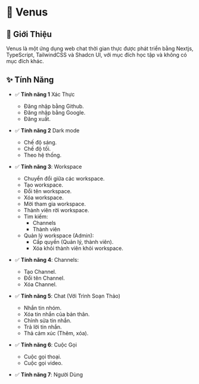 # 🚀 Venus

## 🌟 Giới Thiệu

Venus là một ứng dụng web chat thời gian thực được phát triển bằng Nextjs, TypeScript, TailwindCSS và Shadcn UI, với mục đích học tập và không có mục đích khác.

## ✨ Tính Năng

- ✅ **Tính năng 1** Xác Thực

  - Đăng nhập bằng Github.
  - Đăng nhập bằng Google.
  - Đăng xuất.

- ✅ **Tính năng 2** Dark mode

  - Chế độ sáng.
  - Chế độ tối.
  - Theo hệ thống.

- ✅ **Tính năng 3**: Workspace

  - Chuyển đổi giữa các workspace.
  - Tạo workspace.
  - Đổi tên workspace.
  - Xóa workspace.
  - Mời tham gia workspace.
  - Thành viên rời workspace.
  - Tìm kiếm:
    - Channels
    - Thành viên
  - Quản lý workspace (Admin):
    - Cấp quyền (Quản lý, thành viên).
    - Xóa khỏi thành viên khỏi workspace.

- ✅ **Tính năng 4**: Channels:

  - Tạo Channel.
  - Đổi tên Channel.
  - Xóa Channel.

- ✅ **Tính năng 5**: Chat (Với Trình Soạn Thảo)

  - Nhắn tin nhóm.
  - Xóa tin nhắn của bản thân.
  - Chỉnh sửa tin nhắn.
  - Trả lời tin nhắn.
  - Thả cảm xúc (Thêm, xóa).

- ✅ **Tính năng 6**: Cuộc Gọi

  - Cuộc gọi thoại.
  - Cuộc gọi video.

- ✅ **Tính năng 7**: Người Dùng
